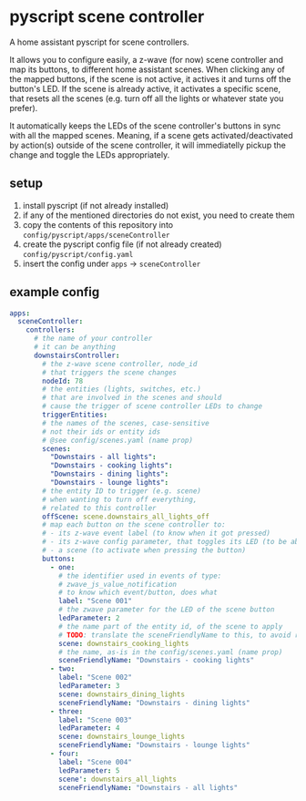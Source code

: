 # pyscript scene controller

A home assistant pyscript for scene controllers.

It allows you to configure easily, a z-wave (for now) scene controller and map its buttons, to different home assistant scenes. When clicking any of the mapped buttons, if the scene is not active, it actives it and turns off the button's LED. If the scene is already active, it activates a specific scene, that resets all the scenes (e.g. turn off all the lights or whatever state you prefer).

It automatically keeps the LEDs of the scene controller's buttons in sync with all the mapped scenes. Meaning, if a scene gets activated/deactivated by action(s) outside of the scene controller, it will immediatelly pickup the change and toggle the LEDs appropriately.

## setup

1. install pyscript (if not already installed)
1. if any of the mentioned directories do not exist, you need to create them
1. copy the contents of this repository into `config/pyscript/apps/sceneController`
1. create the pyscript config file (if not already created) `config/pyscript/config.yaml`
1. insert the config under `apps` -> `sceneController`

## example config

```yaml
apps:
  sceneController:
    controllers:
      # the name of your controller
      # it can be anything
      downstairsController:
        # the z-wave scene controller, node_id
        # that triggers the scene changes
        nodeId: 78
        # the entities (lights, switches, etc.)
        # that are involved in the scenes and should
        # cause the trigger of scene controller LEDs to change
        triggerEntities:
        # the names of the scenes, case-sensitive
        # not their ids or entity ids
        # @see config/scenes.yaml (name prop)
        scenes:
          "Downstairs - all lights":
          "Downstairs - cooking lights":
          "Downstairs - dining lights":
          "Downstairs - lounge lights":
        # the entity ID to trigger (e.g. scene)
        # when wanting to turn off everything,
        # related to this controller
        offScene: scene.downstairs_all_lights_off
        # map each button on the scene controller to:
        # - its z-wave event label (to know when it got pressed)
        # - its z-wave config parameter, that toggles its LED (to be able to toggle its LED)
        # - a scene (to activate when pressing the button)
        buttons:
          - one:
            # the identifier used in events of type:
            # zwave_js_value_notification
            # to know which event/button, does what
            label: "Scene 001"
            # the zwave parameter for the LED of the scene button
            ledParameter: 2
            # the name part of the entity id, of the scene to apply
            # TODO: translate the sceneFriendlyName to this, to avoid redundant config
            scene: downstairs_cooking_lights
            # the name, as-is in the config/scenes.yaml (name prop)
            sceneFriendlyName: "Downstairs - cooking lights"
          - two:
            label: "Scene 002"
            ledParameter: 3
            scene: downstairs_dining_lights
            sceneFriendlyName: "Downstairs - dining lights"
          - three:
            label: "Scene 003"
            ledParameter: 4
            scene: downstairs_lounge_lights
            sceneFriendlyName: "Downstairs - lounge lights"
          - four:
            label: "Scene 004"
            ledParameter: 5
            scene': downstairs_all_lights
            sceneFriendlyName: "Downstairs - all lights"
```
